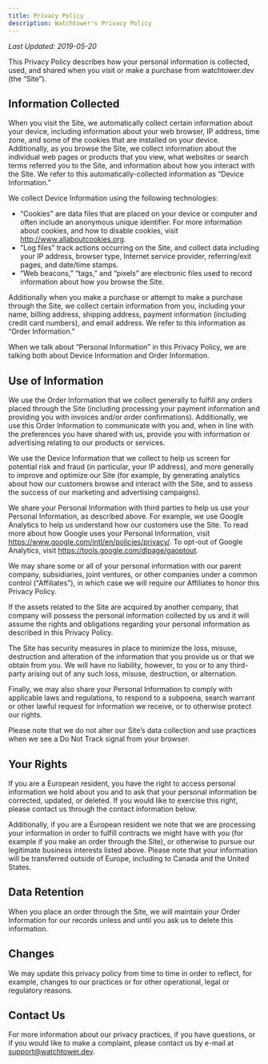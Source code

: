 ```yaml
---
title: Privacy Policy
description: Watchtower's Privacy Policy
---
```


_Last Updated: 2019-05-20_

This Privacy Policy describes how your personal information is collected, used, and shared when you visit or make a purchase from watchtower.dev (the “Site”).

## Information Collected

When you visit the Site, we automatically collect certain information about your device, including information about your web browser, IP address, time zone, and some of the cookies that are installed on your device. Additionally, as you browse the Site, we collect information about the individual web pages or products that you view, what websites or search terms referred you to the Site, and information about how you interact with the Site. We refer to this automatically-collected information as “Device Information.”

We collect Device Information using the following technologies:

- “Cookies” are data files that are placed on your device or computer and often include an anonymous unique identifier. For more information about cookies, and how to disable cookies, visit http://www.allaboutcookies.org.
- “Log files” track actions occurring on the Site, and collect data including your IP address, browser type, Internet service provider, referring/exit pages, and date/time stamps.
- “Web beacons,” “tags,” and “pixels” are electronic files used to record information about how you browse the Site.

Additionally when you make a purchase or attempt to make a purchase through the Site, we collect certain information from you, including your name, billing address, shipping address, payment information (including credit card numbers), and email address. We refer to this information as “Order Information.”

When we talk about “Personal Information” in this Privacy Policy, we are talking both about Device Information and Order Information.

## Use of Information

We use the Order Information that we collect generally to fulfill any orders placed through the Site (including processing your payment information and providing you with invoices and/or order confirmations). Additionally, we use this Order Information to communicate with you and, when in line with the preferences you have shared with us, provide you with information or advertising relating to our products or services.

We use the Device Information that we collect to help us screen for potential risk and fraud (in particular, your IP address), and more generally to improve and optimize our Site (for example, by generating analytics about how our customers browse and interact with the Site, and to assess the success of our marketing and advertising campaigns).

We share your Personal Information with third parties to help us use your Personal Information, as described above. For example, we use Google Analytics to help us understand how our customers use the Site. To read more about how Google uses your Personal Information, visit https://www.google.com/intl/en/policies/privacy/. To opt-out of Google Analytics, visit https://tools.google.com/dlpage/gaoptout.

We may share some or all of your personal information with our parent company, subsidiaries, joint ventures, or other companies under a common control ("Affiliates"), in which case we will require our Affiliates to honor this Privacy Policy.

If the assets related to the Site are acquired by another company, that company will possess the personal information collected by us and it will assume the rights and obligations regarding your personal information as described in this Privacy Policy.

The Site has security measures in place to minimize the loss, misuse, destruction and alteration of the information that you provide us or that we obtain from you. We will have no liability, however, to you or to any third-party arising out of any such loss, misuse, destruction, or alternation.

Finally, we may also share your Personal Information to comply with applicable laws and regulations, to respond to a subpoena, search warrant or other lawful request for information we receive, or to otherwise protect our rights.

Please note that we do not alter our Site’s data collection and use practices when we see a Do Not Track signal from your browser.

## Your Rights

If you are a European resident, you have the right to access personal information we hold about you and to ask that your personal information be corrected, updated, or deleted. If you would like to exercise this right, please contact us through the contact information below.

Additionally, if you are a European resident we note that we are processing your information in order to fulfill contracts we might have with you (for example if you make an order through the Site), or otherwise to pursue our legitimate business interests listed above. Please note that your information will be transferred outside of Europe, including to Canada and the United States.

## Data Retention

When you place an order through the Site, we will maintain your Order Information for our records unless and until you ask us to delete this information.

## Changes

We may update this privacy policy from time to time in order to reflect, for example, changes to our practices or for other operational, legal or regulatory reasons.

## Contact Us

For more information about our privacy practices, if you have questions, or if you would like to make a complaint, please contact us by e-mail at support@watchtower.dev.
